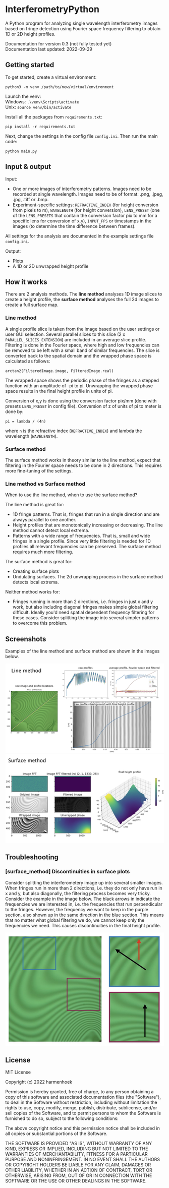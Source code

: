 # InterferometryPython

A Python program for analyzing single wavelength interferometry images based on fringe detection using Fourier space frequency filtering to obtain 1D or 2D height profiles.
 
Documentation for version 0.3 (not fully tested yet) \
Documentation last updated: 2022-09-29

## Getting started

To get started, create a virtual environment:
```
python3 -m venv /path/to/new/virtual/environment
```
Launch the venv: \
Windows: `.\venv\Scripts\activate` \
Unix: `source venv/bin/activate`

Install all the packages from `requirements.txt`:
```
pip install -r requirements.txt
```
Next, change the settings in the config file `config.ini`. Then run the main code:
```
python main.py 
```

## Input & output

Input:
- One or more images of interferometry patterns. Images need to be recorded at single wavelength. Images need to be of format: .png, .jpeg, .jpg, .tiff or .bmp.
- Experiment-specific settings: `REFRACTIVE_INDEX` (for height conversion from pixels to m), `WAVELENGTH` (for height conversion), `LENS_PRESET` (one of the `LENS_PRESETS` that contain the conversion factor pix to mm for a specific lens for conversion of x,y), `INPUT_FPS` or timestamps in the images (to determine the time difference between frames).

All settings for the analysis are documented in the example settings file `config.ini`.

Output:
- Plots
- A 1D or 2D unwrapped height profile

## How it works

There are 2 analysis methods. The **line method** analyses 1D image slices to create a height profile, the **surface method** analyses the full 2d images to create a full surface map.

### Line method
A single profile slice is taken from the image based on the user settings or user GUI selection. Several parallel slices to this slice (2 x `PARALLEL_SLICES_EXTENSION`) are included in an average slice profile. Filtering is done in the Fourier space, where high and low frequencies can be removed to be left with a small band of similar frequencies. The slice is converted back to the spatial domain and the wrapped phase space is calculated as follows:
```
arctan2(FilteredImage.image, FilteredImage.real)
```
The wrapped space shows the periodic phase of the fringes as a stepped function with an amplitude of -pi to pi. Unwrapping the wrapped phase space results in the final height profile in units of pi.

Conversion of x,y is done using the conversion factor pix/mm (done with presets `LENS_PRESET` in config file).
Conversion of z of units of pi to meter is done by:
```
pi = lambda / (4n)
```
where `n` is the refractive index (`REFRACTIVE_INDEX`) and lambda the wavelength (`WAVELENGTH`).

### Surface method
The surface method works in theory similar to the line method, expect that filtering in the Fourier space needs to be done in 2 directions. This requires more fine-tuning of the settings.

### Line method vs Surface method
When to use the line method, when to use the surface method?

The line method is great for:
- 1D fringe patterns. That is, fringes that run in a single direction and are always parallel to one another.
- Height profiles that are monotonically increasing or decreasing. The line method cannot detect local extrema.
- Patterns with a wide range of frequencies. That is, small and wide fringes in a single profile. Since very little filtering is needed for 1D profiles all relevant frequencies can be preserved. The surface method requires much more filtering.

The surface method is great for:
- Creating surface plots
- Undulating surfaces. The 2d unwrapping process in the surface method detects local extrema.

Neither method works for:
- Fringes running in more than 2 directions, i.e. fringes in just x and y work, but also including diagonal fringes makes simple global filtering difficult. Ideally you'd need spatial dependent frequency filtering for these cases. Consider splitting the image into several simpler patterns to overcome this problem.

## Screenshots

Examples of the line method and surface method are shown in the images below.

![Example of the line method.](screenshots/line_method_example.jpeg?raw=true "Example of the line method.")
![Example of the surface method.](screenshots/surface_method_example.jpeg?raw=true "Example of the surface method.")

## Troubleshooting

### [surface_method] Discontinuities in surface plots
Consider splitting the interferometery image up into several smaller images.\
When fringes run in more than 2 directions, i.e. they do not only have run in x and y, but also diagonally, the filtering process becomes very tricky. Consider the example in the image below. The black arrows in indicate the frequencies we are interested in, i.e. the frequencies that run perpendicular to the fringes. However, the frequency we want to keep in the purple section, also shown up in the same direction in the blue section. This means that no matter what global filtering we do, we cannot keep only the frequencies we need. This causes discontinuities in the final height profile.

![Example limitation of global 2 directional frequency filtering.](screenshots/frequency_filtering_limitation.jpeg?raw=true "Example limitation of global 2 directional frequency filtering.")

## License
MIT License

Copyright (c) 2022 harmenhoek

Permission is hereby granted, free of charge, to any person obtaining a copy
of this software and associated documentation files (the "Software"), to deal
in the Software without restriction, including without limitation the rights
to use, copy, modify, merge, publish, distribute, sublicense, and/or sell
copies of the Software, and to permit persons to whom the Software is
furnished to do so, subject to the following conditions:

The above copyright notice and this permission notice shall be included in all
copies or substantial portions of the Software.

THE SOFTWARE IS PROVIDED "AS IS", WITHOUT WARRANTY OF ANY KIND, EXPRESS OR
IMPLIED, INCLUDING BUT NOT LIMITED TO THE WARRANTIES OF MERCHANTABILITY,
FITNESS FOR A PARTICULAR PURPOSE AND NONINFRINGEMENT. IN NO EVENT SHALL THE
AUTHORS OR COPYRIGHT HOLDERS BE LIABLE FOR ANY CLAIM, DAMAGES OR OTHER
LIABILITY, WHETHER IN AN ACTION OF CONTRACT, TORT OR OTHERWISE, ARISING FROM,
OUT OF OR IN CONNECTION WITH THE SOFTWARE OR THE USE OR OTHER DEALINGS IN THE
SOFTWARE.

